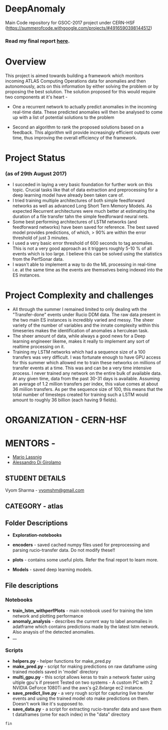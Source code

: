 # DeepAnomaly

Main Code repository for GSOC-2017 project under CERN-HSF (https://summerofcode.withgoogle.com/projects/#4916590398144512)

### Read my final report [here](https://medium.com/towards-data-science/gsoc-2017-working-on-anomaly-detection-at-cern-hsf-49766ba6a812).

# Overview

This project is aimed towards building a framework which monitors incoming ATLAS Computing Operations data for anomalies and then autonomously, acts on this information by either solving the problem or by proposing the best solution. The solution proposed for this would require two components at it's heart -

* One a recurrent network to actually predict anomalies in the incoming real-time data. These predicted anomalies will then be analysed to come up with a list of potential solutions to the problem

* Second an algorithm to rank the proposed solutions based on a feedback. This algorithm will provide increasingly efficient outputs over time, thus improving the overall efficiency of the framework.


# Project Status

### (as of 29th August 2017)

* I succeded in laying a very basic foundation for further work on this topic. Crucial tasks like that of data extraction and preprocessing for a deep learning model have already been taken care of.
* I tried training multiple architectures of both simple feedforward networks as well as advanced Long Short Tern Memory Models. As expected Recurrent architectures were much better at estimating the duration of a file transfer tahn the simple feedforward neural nets.
* Some best performing architectures of LSTM networks (and feedforward networks) have been saved for reference. The best saved model provides predictions, of which, > 90% are within the error threshold of just 3 minutes. 
* I used a very basic error threshold of 600 seconds to tag anomalies. This is not a very good approach as it triggers roughly 5-10 % of all events which is too large. I believe this can be solved using the statistics from the PerfSonar data.
* I wasn't able to implement a way to do the ML processing in real-time i.e. at the same time as the events are themselves being indexed into the ES instances.



# Project Complexity and challenges

* All through the summer I remained limited to only dealing wth the "Transfer-done" events under Rucio DDM data. The raw data present in the two main ES instances is incredibly varied and messy. The sheer variety of the number of variables and the innate complexity within this timeseries makes the identification of anomalies a herculean task. 
* The sheer amount of data, while always a good news for a Deep learning engineeer likeme, makes it really to implement any sort of realtime processing on it.
* Training my LSTM networks which had a sequence size of a 100 transfers was very difficult. I was fortunate enough to have GPU access for this summer which allowed me to train these networks on millions of transfer events at a time. This was and can be a very time intensive process. I never trained any network on the entire bulk of available data. At any given time, data from the past 30-31 days is available. Assuming an average of 1.2 million transfers per index, this value comes at about 36 miilion transfers. As per the sequence size of 100, this means that the total number of timesteps created for training such a LSTM would amount to roughly 36 billion (each having 9 fields).

# ORGANIZATION - CERN-HSF

# MENTORS -

* [Mario Lassnig](mailto:mario.lassnig@cern.ch)
* [Alessandro Di Girolamo](mailto:alessandro.di.girolamo@cern.ch)

## STUDENT DETAILS

Vyom Sharma - vyomshm@gmail.com

## CATEGORY - atlas

## Folder Descriptions

* __Exploration-notebooks__

* __encoders__ - saved cached numpy files used for preprocessing and parsing rucio-transfer data. Do not modify these!!

* __plots__ - contains some useful plots. Refer the final report to learn more.

* __Models__ - saved deep learning models.

## File descriptions

### Notebooks

* __train_lstm_withperfPlots__ - main notebook used for training the lstm network and plotting performance
* __anomaly_analysis__ - describes the current way to label anomalies in adatframe which contains predictions made by the latest lstm network. Also anaysis of the detected anomalies.
* __

### Scripts

* __helpers.py__ - helper functions for make_pred.py
* __make_pred.py__ - script for making predictions on raw dataframe using trained models saved in 'model' directory
* __multi_gpu.py__ - this script allows keras to train a network faster using ultiple gpu's if present Tested on two systems - A custom PC with 2 NVIDIA GeForce 1080Ti and the aws's g2.8xlarge ec2 instance.
* __save_predict_live.py__ - a very rough script for capturing live transfer events and using the trained model oto make predictions on them. Doesn't work like it's supposed to. 
* __save_data.py__ - a script for extracting rucio-transfer data and save them t dataframes (ome for each index) in the "data" directory


`fin`

